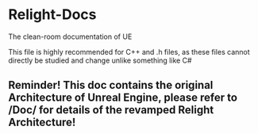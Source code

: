 # Relight-Docs
The clean-room documentation of UE

This file is highly recommended for C++ and .h files, as these files cannot directly be studied and change unlike something like C#

## Reminder! This doc contains the original Architecture of Unreal Engine, please refer to /Doc/ for details of the revamped Relight Architecture!
